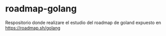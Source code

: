 # roadmap-golang
Respositorio donde realizare el estudio del roadmap de goland expuesto en https://roadmap.sh/golang
